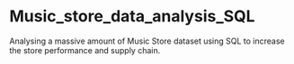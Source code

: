 # Music_store_data_analysis_SQL
Analysing a massive amount of Music Store dataset using SQL to increase the store performance and supply chain.
